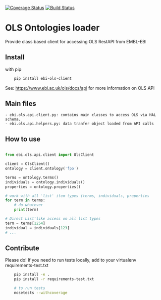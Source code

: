 [![Coverage Status](https://coveralls.io/repos/github/Ensembl/ols-client/badge.svg?branch=master)](https://coveralls.io/github/Ensembl/ols-client?branch=master)
[![Build Status](https://travis-ci.org/Ensembl/ols-client.svg?branch=master)](https://travis-ci.org/Ensembl/ols-client)

OLS Ontologies loader
=====================

Provide class based client for accessing OLS RestAPI from EMBL-EBI

Install
-------

with pip

```bash
    pip install ebi-ols-client
```

See: https://www.ebi.ac.uk/ols/docs/api for more information on OLS API

Main files
----------

    - ebi.ols.api.client.py: contains main classes to access OLS via HAL schema.
    - ebi.ols.api.helpers.py: data tranfer object loaded from API calls

How to use
----------

```python

from ebi.ols.api.client import OlsClient

client = OlsClient()
ontology = client.ontology('fpo')

terms = ontology.terms()
individuals = ontology.individuals()
properties = ontology.properties()

# work with all 'list' item types (terms, individuals, properties
for term in terms:
    # do whatever
    print(term)

# Direct List'like access on all list types
term = terms[1254]
individual = individuals[123]
# ...
```


Contribute
----------

Please do! If you need to run tests locally, add to your virtualenv requirements-test.txt

```bash
    pip install -e .
    pip install -r requirements-test.txt

    # to run tests
    nosetests --withcoverage
```
